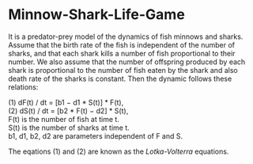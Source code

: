 # Minnow-Shark-Life-Game

It is a predator-prey model of the dynamics of fish minnows and sharks. Assume that the birth rate of the fish is independent of the number of sharks, and that each shark kills a number of fish proportional to their number. We also assume that the number of offspring produced by each shark is proportional to the number of fish eaten by the shark and also death rate of the sharks is constant. Then the dynamic follows these relations:

(1) dF(t) / dt = [b1 − d1 * S(t)] * F(t), <br>
(2) dS(t) / dt = [b2 * F(t) − d2] * S(t),<br>
F(t) is the number of fish at time t. <br>
S(t) is the number of sharks at time t. <br>
b1, d1, b2, d2 are parameters independent of F and S.

The eqations (1) and (2) are known as the *Lotka-Volterra* equations.
